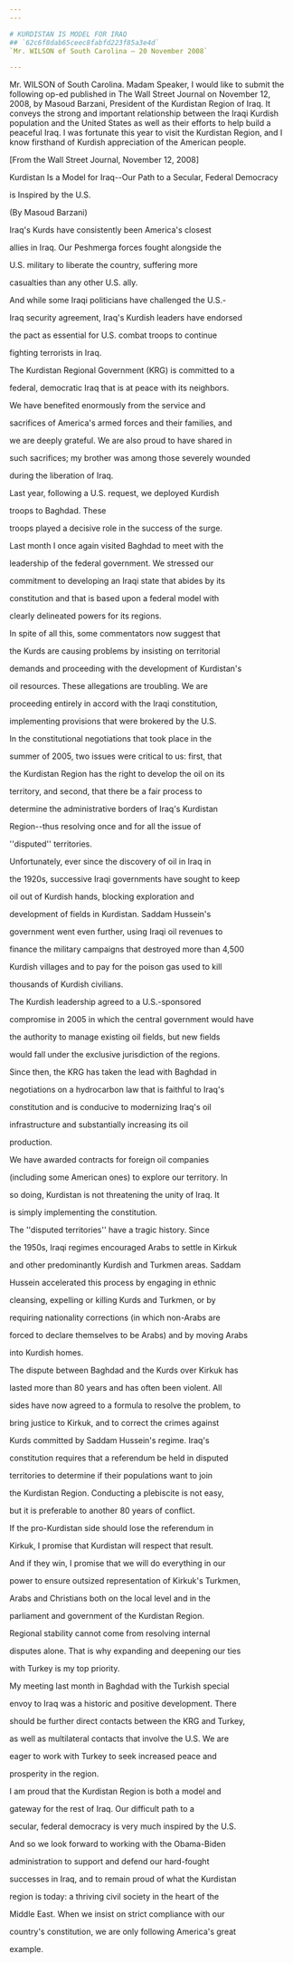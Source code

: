 ```yaml
---
---

# KURDISTAN IS MODEL FOR IRAQ
## `62c6f8dab65ceec8fabfd223f85a3e4d`
`Mr. WILSON of South Carolina — 20 November 2008`

---
```



Mr. WILSON of South Carolina. Madam Speaker, I would like to submit 
the following op-ed published in The Wall Street Journal on November 
12, 2008, by Masoud Barzani, President of the Kurdistan Region of Iraq. 
It conveys the strong and important relationship between the Iraqi 
Kurdish population and the United States as well as their efforts to 
help build a peaceful Iraq. I was fortunate this year to visit the 
Kurdistan Region, and I know firsthand of Kurdish appreciation of the 
American people.






 [From the Wall Street Journal, November 12, 2008]

Kurdistan Is a Model for Iraq--Our Path to a Secular, Federal Democracy 












is Inspired by the U.S.














(By Masoud Barzani)




 Iraq's Kurds have consistently been America's closest 


 allies in Iraq. Our Peshmerga forces fought alongside the 


 U.S. military to liberate the country, suffering more 


 casualties than any other U.S. ally.



 And while some Iraqi politicians have challenged the U.S.-


 Iraq security agreement, Iraq's Kurdish leaders have endorsed 


 the pact as essential for U.S. combat troops to continue 


 fighting terrorists in Iraq.



 The Kurdistan Regional Government (KRG) is committed to a 


 federal, democratic Iraq that is at peace with its neighbors.



 We have benefited enormously from the service and 


 sacrifices of America's armed forces and their families, and 


 we are deeply grateful. We are also proud to have shared in 


 such sacrifices; my brother was among those severely wounded 


 during the liberation of Iraq.



 Last year, following a U.S. request, we deployed Kurdish 


 troops to Baghdad. These




 troops played a decisive role in the success of the surge. 


 Last month I once again visited Baghdad to meet with the 


 leadership of the federal government. We stressed our 


 commitment to developing an Iraqi state that abides by its 


 constitution and that is based upon a federal model with 


 clearly delineated powers for its regions.



 In spite of all this, some commentators now suggest that 


 the Kurds are causing problems by insisting on territorial 


 demands and proceeding with the development of Kurdistan's 


 oil resources. These allegations are troubling. We are 


 proceeding entirely in accord with the Iraqi constitution, 


 implementing provisions that were brokered by the U.S.



 In the constitutional negotiations that took place in the 


 summer of 2005, two issues were critical to us: first, that 


 the Kurdistan Region has the right to develop the oil on its 


 territory, and second, that there be a fair process to 


 determine the administrative borders of Iraq's Kurdistan 


 Region--thus resolving once and for all the issue of 


 ''disputed'' territories.



 Unfortunately, ever since the discovery of oil in Iraq in 


 the 1920s, successive Iraqi governments have sought to keep 


 oil out of Kurdish hands, blocking exploration and 


 development of fields in Kurdistan. Saddam Hussein's 


 government went even further, using Iraqi oil revenues to 


 finance the military campaigns that destroyed more than 4,500 


 Kurdish villages and to pay for the poison gas used to kill 


 thousands of Kurdish civilians.



 The Kurdish leadership agreed to a U.S.-sponsored 


 compromise in 2005 in which the central government would have 


 the authority to manage existing oil fields, but new fields 


 would fall under the exclusive jurisdiction of the regions. 


 Since then, the KRG has taken the lead with Baghdad in 


 negotiations on a hydrocarbon law that is faithful to Iraq's 


 constitution and is conducive to modernizing Iraq's oil 


 infrastructure and substantially increasing its oil 


 production.



 We have awarded contracts for foreign oil companies 


 (including some American ones) to explore our territory. In 


 so doing, Kurdistan is not threatening the unity of Iraq. It 


 is simply implementing the constitution.



 The ''disputed territories'' have a tragic history. Since 


 the 1950s, Iraqi regimes encouraged Arabs to settle in Kirkuk 


 and other predominantly Kurdish and Turkmen areas. Saddam 


 Hussein accelerated this process by engaging in ethnic 


 cleansing, expelling or killing Kurds and Turkmen, or by 


 requiring nationality corrections (in which non-Arabs are 


 forced to declare themselves to be Arabs) and by moving Arabs 


 into Kurdish homes.



 The dispute between Baghdad and the Kurds over Kirkuk has 


 lasted more than 80 years and has often been violent. All 


 sides have now agreed to a formula to resolve the problem, to 


 bring justice to Kirkuk, and to correct the crimes against 


 Kurds committed by Saddam Hussein's regime. Iraq's 


 constitution requires that a referendum be held in disputed 


 territories to determine if their populations want to join 


 the Kurdistan Region. Conducting a plebiscite is not easy, 


 but it is preferable to another 80 years of conflict.



 If the pro-Kurdistan side should lose the referendum in 


 Kirkuk, I promise that Kurdistan will respect that result. 


 And if they win, I promise that we will do everything in our 


 power to ensure outsized representation of Kirkuk's Turkmen, 


 Arabs and Christians both on the local level and in the 


 parliament and government of the Kurdistan Region.



 Regional stability cannot come from resolving internal 


 disputes alone. That is why expanding and deepening our ties 


 with Turkey is my top priority.



 My meeting last month in Baghdad with the Turkish special 


 envoy to Iraq was a historic and positive development. There 


 should be further direct contacts between the KRG and Turkey, 


 as well as multilateral contacts that involve the U.S. We are 


 eager to work with Turkey to seek increased peace and 


 prosperity in the region.



 I am proud that the Kurdistan Region is both a model and 


 gateway for the rest of Iraq. Our difficult path to a 


 secular, federal democracy is very much inspired by the U.S. 


 And so we look forward to working with the Obama-Biden 


 administration to support and defend our hard-fought 


 successes in Iraq, and to remain proud of what the Kurdistan 


 region is today: a thriving civil society in the heart of the 


 Middle East. When we insist on strict compliance with our 


 country's constitution, we are only following America's great 


 example.
